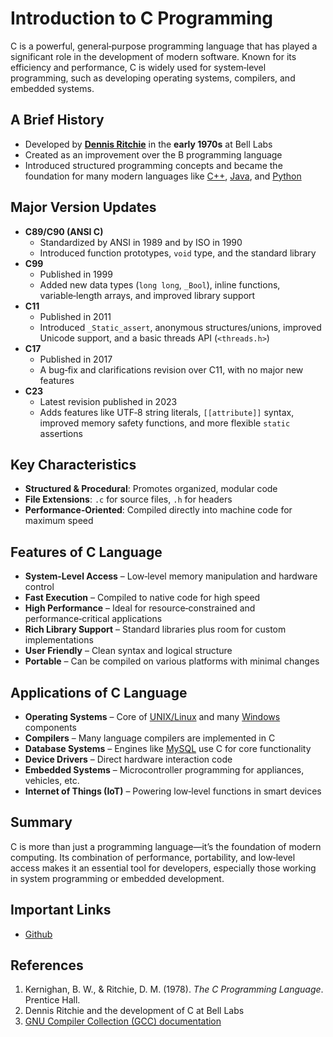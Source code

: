 # Introduction to C Programming

C is a powerful, general‑purpose programming language that has played a significant role in the development of modern software. Known for its efficiency and performance, C is widely used for system‑level programming, such as developing operating systems, compilers, and embedded systems.

## A Brief History

- Developed by [**Dennis Ritchie**](https://en.wikipedia.org/wiki/Dennis_Ritchie) in the **early 1970s** at Bell Labs  
- Created as an improvement over the B programming language  
- Introduced structured programming concepts and became the foundation for many modern languages like [C++](https://isocpp.org/), [Java](https://www.java.com/), and [Python](http://python.org/)  

## Major Version Updates

- **C89/C90 (ANSI C)**  
  - Standardized by ANSI in 1989 and by ISO in 1990  
  - Introduced function prototypes, `void` type, and the standard library  
- **C99**  
  - Published in 1999  
  - Added new data types (`long long`, `_Bool`), inline functions, variable‑length arrays, and improved library support  
- **C11**  
  - Published in 2011  
  - Introduced `_Static_assert`, anonymous structures/unions, improved Unicode support, and a basic threads API (`<threads.h>`)  
- **C17**  
  - Published in 2017  
  - A bug‑fix and clarifications revision over C11, with no major new features  
- **C23**  
  - Latest revision published in 2023  
  - Adds features like UTF‑8 string literals, `[[attribute]]` syntax, improved memory safety functions, and more flexible `static` assertions  

## Key Characteristics

- **Structured & Procedural**: Promotes organized, modular code  
- **File Extensions**: `.c` for source files, `.h` for headers  
- **Performance‑Oriented**: Compiled directly into machine code for maximum speed  

## Features of C Language

- **System‑Level Access** – Low‑level memory manipulation and hardware control  
- **Fast Execution** – Compiled to native code for high speed  
- **High Performance** – Ideal for resource‑constrained and performance‑critical applications  
- **Rich Library Support** – Standard libraries plus room for custom implementations  
- **User Friendly** – Clean syntax and logical structure  
- **Portable** – Can be compiled on various platforms with minimal changes  

## Applications of C Language

- **Operating Systems** – Core of [UNIX/Linux](/docs/linux/) and many [Windows](https://www.microsoft.com/en-in/windows) components  
- **Compilers** – Many language compilers are implemented in C  
- **Database Systems** – Engines like [MySQL](https://www.mysql.com/) use C for core functionality  
- **Device Drivers** – Direct hardware interaction code  
- **Embedded Systems** – Microcontroller programming for appliances, vehicles, etc.  
- **Internet of Things (IoT)** – Powering low‑level functions in smart devices  

## Summary

C is more than just a programming language—it’s the foundation of modern computing. Its combination of performance, portability, and low‑level access makes it an essential tool for developers, especially those working in system programming or embedded development.

## Important Links
 
- [Github](www.github.com/heera9331)  

## References

1. Kernighan, B. W., & Ritchie, D. M. (1978). *The C Programming Language*. Prentice Hall.  
2. Dennis Ritchie and the development of C at Bell Labs  
3. [GNU Compiler Collection (GCC) documentation](https://gcc.gnu.org/onlinedocs)
